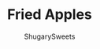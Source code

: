 ---
layout: ../../layouts/MarkdownPostLayout.astro
title: Fried Apples
author: ShugarySweets
pubDate: 2021-10-04
description: "Make the best ever cinnamon Fried Apples with this easy skillet recipe. Caramelized with butter and brown sugar, these melt-in-your mouth apples are a southern staple!"
image_url: https://www.shugarysweets.com/wp-content/uploads/2021/10/fried-apples-facebook.jpg
tags: ["Desserts","American"]
calories: 257
protein: 1
carbohydrates: 49
fats: 8
fiber: 6
ingredients: ["8 apples (about 7-8 cups diced)","1 lemon, juiced (about 1 ½ - 2 Tablespoons)","¼ cup unsalted butter","½ cup light brown sugar, packed","1 teaspoon ground cinnamon","¼ teaspoon ground nutmeg","1 teaspoon vanilla extract","Dash of kosher salt"]
serves: 6
time: "30 minutes"
prepTime: "15 minutes"
instructions: ["Peel, core and dice the apples into pieces no larger than ½”, and place them into a large bowl.","Pour lemon juice over the apples and stir to coat.","In a large skillet, melt butter over medium heat.","Add apples and sprinkle the rest of the ingredients over the apples. Stir to coat. ","Continue cooking over medium heat, stirring occasionally, for about 10-15 minutes or until apples have softened."]
nutrition: ["257 calories","49 grams carbohydrates","20 milligrams cholesterol","8 grams fat","6 grams fiber","1 grams protein","5 grams saturated fat","34 milligrams sodium","40 grams sugar","0 grams trans fat","3 grams unsaturated fat"]
---